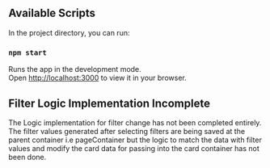 ## Available Scripts

In the project directory, you can run:

### `npm start`

Runs the app in the development mode.\
Open [http://localhost:3000](http://localhost:3000) to view it in your browser.


## Filter Logic Implementation Incomplete

The Logic implementation for filter change has not been completed entirely. The filter values generated after selecting filters are being saved at the parent container i.e pageContainer but the logic to match the data with filter values and modify the card data for passing into the card container has not been done.
